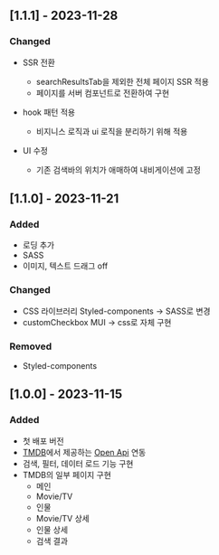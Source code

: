 ## [1.1.1] - 2023-11-28

### Changed

- SSR 전환

  - searchResultsTab을 제외한 전체 페이지 SSR 적용
  - 페이지를 서버 컴포넌트로 전환하여 구현

- hook 패턴 적용

  - 비지니스 로직과 ui 로직을 분리하기 위해 적용

- UI 수정
  - 기존 검색바의 위치가 애매하여 내비게이션에 고정

## [1.1.0] - 2023-11-21

### Added

- 로딩 추가
- SASS
- 이미지, 텍스트 드래그 off

### Changed

- CSS 라이브러리 Styled-components -> SASS로 변경
- customCheckbox MUI -> css로 자체 구현

### Removed

- Styled-components

## [1.0.0] - 2023-11-15

### Added

- 첫 배포 버전
- [TMDB](https://www.themoviedb.org/?language=ko)에서 제공하는 [Open Api](https://developer.themoviedb.org/reference/intro/getting-started) 연동
- 검색, 필터, 데이터 로드 기능 구현
- TMDB의 일부 페이지 구현
  - 메인
  - Movie/TV
  - 인물
  - Movie/TV 상세
  - 인물 상세
  - 검색 결과
